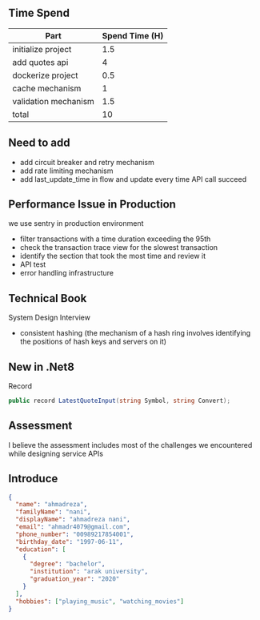 ## Time Spend

| Part                 | Spend Time (H) |
|----------------------|----------------|
| initialize project   | 1.5            |
| add quotes api       | 4              |
| dockerize project    | 0.5            |
| cache mechanism      | 1              |
| validation mechanism | 1.5            |
| total                | 10             |

## Need to add

- add circuit breaker and retry mechanism
- add rate limiting mechanism
- add last_update_time in flow and update every time API call succeed

## Performance Issue in Production

we use sentry in production environment

- filter transactions with a time duration exceeding the 95th
- check the transaction trace view for the slowest transaction
- identify the section that took the most time and review it
- API test
- error handling infrastructure

## Technical Book

System Design Interview

- consistent hashing (the mechanism of a hash ring involves identifying the positions of hash keys and servers on it)

## New in .Net8

Record

```csharp
public record LatestQuoteInput(string Symbol, string Convert);
```

## Assessment

I believe the assessment includes most of the challenges we encountered while designing service APIs


## Introduce

```json
{
  "name": "ahmadreza",
  "familyName": "nani",
  "displayName": "ahmadreza nani",
  "email": "ahmadr4079@gmail.com",
  "phone_number": "00989217854001",
  "birthday_date": "1997-06-11",
  "education": [
    {
      "degree": "bachelor",
      "institution": "arak university",
      "graduation_year": "2020"
    }
  ],
  "hobbies": ["playing_music", "watching_movies"]
}
```